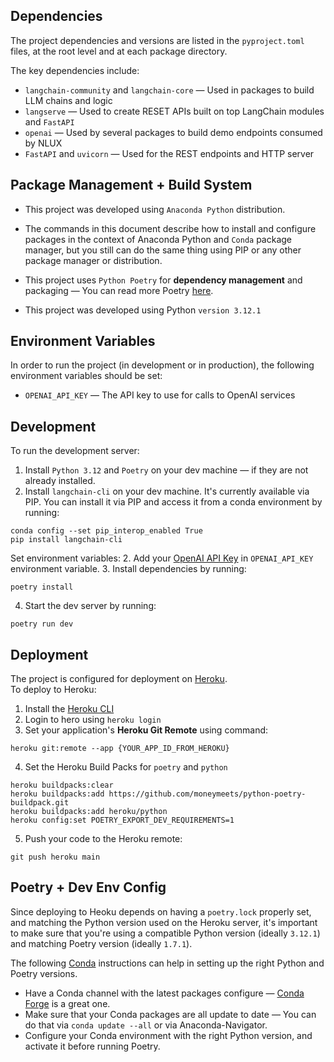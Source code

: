 ## Dependencies

The project dependencies and versions are listed in the `pyproject.toml` files, at the root level and at each package
directory.

The key dependencies include:

* `langchain-community` and `langchain-core` ― Used in packages to build LLM chains and logic
* `langserve` ― Used to create RESET APIs built on top LangChain modules and `FastAPI`
* `openai` ― Used by several packages to build demo endpoints consumed by NLUX
* `FastAPI` and `uvicorn` ― Used for the REST endpoints and HTTP server

## Package Management + Build System

* This project was developed using `Anaconda Python` distribution.
* The commands in this document describe how to
install and configure packages in the context of Anaconda Python and `Conda` package manager, but you still
can do the same thing using PIP or any other package manager or distribution.
* This project uses `Python Poetry` for **dependency management** and packaging ― 
You can read more Poetry [here](https://python-poetry.org/docs/).

* This project was developed using Python  `version 3.12.1`

## Environment Variables

In order to run the project (in development or in production), the following environment variables should be set:

* `OPENAI_API_KEY` ― The API key to use for calls to OpenAI services

## Development

To run the development server:

1. Install `Python 3.12` and `Poetry` on your dev machine ― if they are not already installed.
2. Install `langchain-cli` on your dev machine. It's currently available via PIP. You can install it via PIP
and access it from a conda environment by running:

```shell
conda config --set pip_interop_enabled True
pip install langchain-cli
```

Set environment variables:
2. Add your [OpenAI API Key](https://help.openai.com/en/articles/4936850-where-do-i-find-my-api-key) in `OPENAI_API_KEY` environment variable.
3. Install dependencies by running:

```shell
poetry install
```

4. Start the dev server by running:

```shell
poetry run dev
```

## Deployment

The project is configured for deployment on [Heroku](https://devcenter.heroku.com/articles/getting-started-with-python).<br />
To deploy to Heroku:

1. Install the [Heroku CLI](https://devcenter.heroku.com/articles/heroku-cli)
2. Login to hero using `heroku login`
3. Set your application's **Heroku Git Remote** using command:<br />

```shell
heroku git:remote --app {YOUR_APP_ID_FROM_HEROKU}
```

4. Set the Heroku Build Packs for `poetry` and `python`

```shell
heroku buildpacks:clear
heroku buildpacks:add https://github.com/moneymeets/python-poetry-buildpack.git
heroku buildpacks:add heroku/python
heroku config:set POETRY_EXPORT_DEV_REQUIREMENTS=1
```

5. Push your code to the Heroku remote:

```shell
git push heroku main
```

## Poetry + Dev Env Config

Since deploying to Heoku depends on having a `poetry.lock` properly set, and matching the Python version used
on the Heroku server, it's important to make sure that you're using a compatible Python version (ideally `3.12.1`)
and matching Poetry version (ideally `1.7.1`).

The following [Conda](https://conda.io/projects/conda/en/latest/user-guide/index.html) instructions can help in 
setting up the right Python and Poetry versions.

* Have a Conda channel with the latest packages configure ― [Conda Forge](https://conda-forge.org/docs/user/introduction.html) is a great one.
* Make sure that your Conda packages are all update to date ― You can do that via `conda update --all` or via Anaconda-Navigator. 
* Configure your Conda environment with the right Python version, and activate it before running Poetry.
